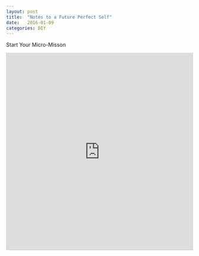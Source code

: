 ```yaml
---
layout: post
title:  "Notes to a Future Perfect Self"
date:   2016-01-09
categories: DIY
---
```


Start Your Micro-Misson

<iframe class="airtable-embed" src="https://airtable.com/embed/shrOc342y2o4vaHzy?backgroundColor=gray" frameborder="0" onmousewheel="" width="100%" height="533" style="background: transparent; border: 1px solid #ccc;"></iframe>



